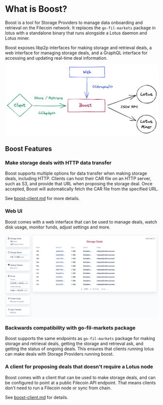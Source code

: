 # What is Boost?

Boost is a tool for Storage Providers to manage data onboarding and retrieval on the Filecoin network. It replaces the `go-fil-markets` package in lotus with a standalone binary that runs alongside a Lotus daemon and Lotus miner.

Boost exposes libp2p interfaces for making storage and retrieval deals, a web interface for managing storage deals, and a GraphQL interface for accessing and updating real-time deal information.

![](<.gitbook/assets/Boost Interfaces.png>)

## Boost Features

### Make storage deals with HTTP data transfer

Boost supports multiple options for data transfer when making storage deals, including HTTP. Clients can host their CAR file on an HTTP server, such as S3, and provide that URL when proposing the storage deal. Once accepted, Boost will automatically fetch the CAR file from the specified URL.

See [boost-client.md](boost-client.md "mention") for more details.

### Web UI

Boost comes with a web interface that can be used to manage deals, watch disk usage, monitor funds, adjust settings and more.

![Boost Web UI](<.gitbook/assets/Web UI>)

### Backwards compatibility with go-fil-markets package

Boost supports the same endpoints as `go-fil-markets` package for making storage and retrieval deals, getting the storage and retrieval ask, and getting the status of ongoing deals. This ensures that clients running lotus can make deals with Storage Providers running boost.

### A client for proposing deals that doesn't require a Lotus node

Boost comes with a client that can be used to make storage deals, and can be configured to point at a public Filecoin API endpoint. That means clients don't need to run a Filecoin node or sync from chain.

See [boost-client.md](boost-client.md "mention") for details.
